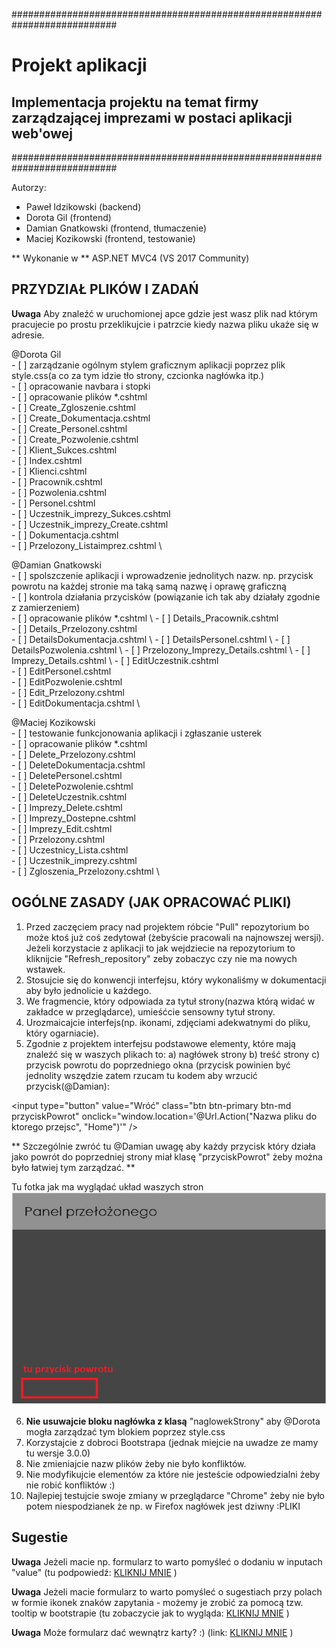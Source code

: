 ###########################################################################

# Projekt aplikacji 
## Implementacja projektu na temat firmy zarządzającej imprezami w postaci aplikacji web'owej

###########################################################################

Autorzy:
* Paweł Idzikowski (backend)
* Dorota Gil (frontend)
* Damian Gnatkowski (frontend, tłumaczenie)
* Maciej Kozikowski (frontend, testowanie)

** Wykonanie w ** ASP.NET MVC4 (VS 2017 Community)

## PRZYDZIAŁ PLIKÓW I ZADAŃ

**Uwaga** Aby znaleźć w uruchomionej apce gdzie jest wasz plik nad którym pracujecie po prostu przeklikujcie i patrzcie kiedy nazwa pliku ukaże się w adresie.

@Dorota Gil \
        - [ ] zarządzanie ogólnym stylem graficznym aplikacji poprzez plik style.css(a co za tym idzie tło strony, czcionka nagłówka itp.) \
		- [ ] opracowanie navbara i stopki \
		- [ ] opracowanie plików *.cshtml  \
		  - [ ] Create_Zgloszenie.cshtml  \
		  - [ ] Create_Dokumentacja.cshtml \
		  - [ ] Create_Personel.cshtml \
		  - [ ] Create_Pozwolenie.cshtml \
		  - [ ] Klient_Sukces.cshtml \
		  - [ ] Index.cshtml \
		  - [ ] Klienci.cshtml \
		  - [ ] Pracownik.cshtml \
		  - [ ] Pozwolenia.cshtml \
		  - [ ] Personel.cshtml \
		  - [ ] Uczestnik_imprezy_Sukces.cshtml \
		  - [ ] Uczestnik_imprezy_Create.cshtml \
		  - [ ] Dokumentacja.cshtml \
		  - [ ] Przelozony_Listaimprez.cshtml \
		  
@Damian Gnatkowski \
        - [ ] spolszczenie aplikacji i wprowadzenie jednolitych nazw. np. przycisk powrotu na każdej stronie ma taką samą nazwę i oprawę graficzną \
		- [ ] kontrola działania przycisków (powiązanie ich tak aby działały zgodnie z zamierzeniem) \
		- [ ] opracowanie plików *.cshtml \ 
		  - [ ] Details_Pracownik.cshtml \
		  - [ ] Details_Przelozony.cshtml \
		  - [ ] DetailsDokumentacja.cshtml \ 
		  - [ ] DetailsPersonel.cshtml \ 
		  - [ ] DetailsPozwolenia.cshtml \ 
		  - [ ] Przelozony_Imprezy_Details.cshtml \ 
		  - [ ] Imprezy_Details.cshtml \ 
		  - [ ] EditUczestnik.cshtml \
		  - [ ] EditPersonel.cshtml \
		  - [ ] EditPozwolenie.cshtml \
		  - [ ] Edit_Przelozony.cshtml \
		  - [ ] EditDokumentacja.cshtml \

@Maciej Kozikowski \
        - [ ] testowanie funkcjonowania aplikacji i zgłaszanie usterek \
		- [ ] opracowanie plików *.cshtml  \
		  - [ ] Delete_Przelozony.cshtml \
		  - [ ] DeleteDokumentacja.cshtml \
		  - [ ] DeletePersonel.cshtml \
		  - [ ] DeletePozwolenie.cshtml \
		  - [ ] DeleteUczestnik.cshtml \
		  - [ ] Imprezy_Delete.cshtml \
		  - [ ] Imprezy_Dostepne.cshtml \
		  - [ ] Imprezy_Edit.cshtml \
		  - [ ] Przelozony.cshtml \
		  - [ ] Uczestnicy_Lista.cshtml \
		  - [ ] Uczestnik_imprezy.cshtml \
		  - [ ] Zgloszenia_Przelozony.cshtml \


## OGÓLNE ZASADY (JAK OPRACOWAĆ PLIKI)

1. Przed zaczęciem pracy nad projektem róbcie "Pull" repozytorium bo może ktoś już coś zedytował (żebyście pracowali na najnowszej wersji). Jeżeli korzystacie z aplikacji to jak wejdziecie na repozytorium to kliknijcie "Refresh_repository" zeby zobaczyc czy nie ma nowych wstawek.
2. Stosujcie się do konwencji interfejsu, który wykonaliśmy w dokumentacji aby było jednolicie u każdego.
3. We fragmencie, który odpowiada za tytuł strony(nazwa którą widać w zakładce w przeglądarce), umieśćcie sensowny tytuł strony.
4. Urozmaicajcie interfejs(np. ikonami, zdjęciami adekwatnymi do pliku, który ogarniacie).
5. Zgodnie z projektem interfejsu podstawowe elementy, które mają znaleźć się w waszych plikach to:
a) nagłówek strony
b) treść strony
c) przycisk powrotu do poprzedniego okna (przycisk powinien być jednolity wszędzie zatem rzucam tu kodem
aby wrzucić przycisk(@Damian): 

<input type="button" value="Wróć" class="btn btn-primary btn-md przyciskPowrot" onclick="window.location='@Url.Action("Nazwa pliku do ktorego przejsc", "Home")'" />

** Szczególnie zwróć tu @Damian uwagę aby każdy przycisk który działa jako powrót do poprzedniej strony miał klasę "przyciskPowrot" żeby można było łatwiej tym zarządzać. **

Tu fotka jak ma wyglądać układ waszych stron
![Error](https://github.com/trolit/inzOpr_Aplikacja/blob/master/images/example.PNG)

6. **Nie usuwajcie bloku nagłówka z klasą** "naglowekStrony" aby @Dorota mogła zarządzać tym blokiem poprzez style.css
7. Korzystajcie z dobroci Bootstrapa (jednak miejcie na uwadze ze mamy tu wersje 3.0.0)
8. Nie zmieniajcie nazw plików żeby nie było konfliktów.
9. Nie modyfikujcie elementów za które nie jesteście odpowiedzialni żeby nie robić konfliktów :)
10. Najlepiej testujcie swoje zmiany w przeglądarce "Chrome" żeby nie było potem niespodzianek że np. w Firefox nagłówek jest dziwny :PLIKI


## Sugestie 

**Uwaga** Jeżeli macie np. formularz to warto pomyśleć o dodaniu w inputach "value" 
(tu podpowiedź: [KLIKNIJ MNIE](https://stackoverflow.com/questions/6062528/html-editorfor-set-default-value) ) 

**Uwaga** Jeżeli macie formularz to warto pomyśleć o sugestiach przy polach w formie ikonek znaków zapytania  - możemy je zrobić za pomocą tzw. tooltip w bootstrapie
(tu zobaczycie jak to wygląda: [KLIKNIJ MNIE](https://www.w3schools.com/bootstrap/bootstrap_tooltip.asp) ) 

**Uwaga** Może formularz dać wewnątrz karty? :) (link: [KLIKNIJ MNIE](https://getbootstrap.com/docs/4.0/components/card/) ) 